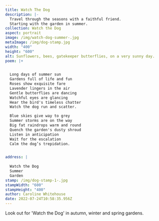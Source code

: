 ```yaml
---
title: Watch The Dog
description: |-
  Travel through the seasons with a faithful friend.
  Starting with the garden in summer.
collection: Watch the Dog
aspect: portrait
image: /img/watch-dog-summer-.jpg
metaImage: /img/dog-stamp.jpg
width: "400"
height: "600"
alt: Sunflowers, bees, gatekeeper butterflies, on a very sunny day.
poem: |+
  

  Long days of summer sun
  Gardens full of life and fun
  Roses show exquisite fare 
  Lavender lingers in the air
  Gentle butterflies are dancing
  Watchful eyes are glancing
  Hear the bird's timeless chatter
  Watch the dog run and scatter.

  Blue skies give way to grey
  Summer storms are on the way
  Big fat raindrops warm and round
  Quench the garden's dusty shroud
  Listen in anticipation 
  Wait for the escalation
  Calm the dog’s trepidation.


address: |
  
  Watch the Dog 
  Summer
  Garden
stamp: /img/dog-stamp-1-.jpg
stampWidth: "600"
stampHeight: "400"
author: Caroline Whitehouse
date: 2022-07-24T10:58:35.956Z
---
```

Look out for 'Watch the Dog' in autumn, winter and spring gardens.